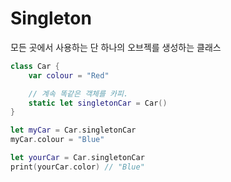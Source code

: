 # Singleton

모든 곳에서 사용하는 단 하나의 오브젝를 생성하는 클래스

```swift
class Car {
	var colour = "Red"

	// 계속 똑같은 객체를 카피.
	static let singletonCar = Car()
}

let myCar = Car.singletonCar
myCar.colour = "Blue"

let yourCar = Car.singletonCar
print(yourCar.color) // "Blue"
```
